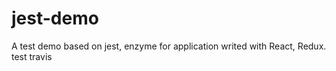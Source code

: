 # jest-demo
A test demo based on jest, enzyme for application writed with React, Redux.
test travis
